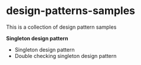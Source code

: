 # design-patterns-samples
This is a collection of design pattern samples

**Singleton design pattern**
  - Singleton design pattern
  - Double checking singleton design pattern
